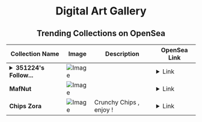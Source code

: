 <div align="center">

# Digital Art Gallery

## Trending Collections on OpenSea

| Collection Name                       | Image                                                                                     | Description                       | OpenSea Link                                                                                          |
|---------------------------------------|-------------------------------------------------------------------------------------------|-----------------------------------|--------------------------------------------------------------------------------------------------------|
| **<details><summary>351224's Follow...</summary>351224's Follower</details>** | ![Image](https://i.seadn.io/s/raw/files/19f9f090920392cc3650cbdf4361755b.png?w=500&auto=format?w=200&auto=format) |  | <details><summary>Link</summary>[351224's Follower](https://opensea.io/collection/351224-s-follower)</details> |
| **MafNut** | ![Image](https://i.seadn.io/s/raw/files/491457959a3f2b252f5ade8d8c41ac56.gif?w=500&auto=format?w=200&auto=format) |  | <details><summary>Link</summary>[MafNut](https://opensea.io/collection/mafnut-119)</details> |
| **Chips Zora** | ![Image](https://i.seadn.io/s/raw/files/96e1df3e514e01d2fb0752c292ff7343.jpg?w=500&auto=format?w=200&auto=format) | Crunchy Chips , enjoy ! | <details><summary>Link</summary>[Chips Zora](https://opensea.io/collection/chips-zora)</details> |

</div>